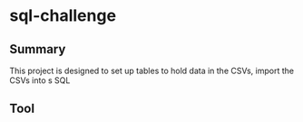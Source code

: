 # sql-challenge
## Summary ##
This project is designed to set up tables to hold data in the CSVs, import the CSVs into s SQL
## Tool ##

